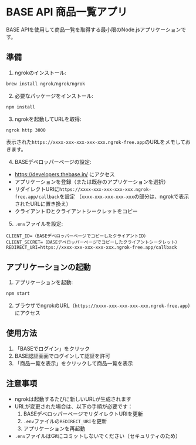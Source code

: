 # BASE API 商品一覧アプリ

BASE APIを使用して商品一覧を取得する最小限のNode.jsアプリケーションです。

## 準備

1. ngrokのインストール:
```bash
brew install ngrok/ngrok/ngrok
```

2. 必要なパッケージをインストール:
```bash
npm install
```

3. ngrokを起動してURLを取得:
```bash
ngrok http 3000
```
表示された`https://xxxx-xxx-xxx-xxx-xxx.ngrok-free.app`のURLをメモしておきます。

4. BASEデベロッパーページの設定:
- https://developers.thebase.in/ にアクセス
- アプリケーションを登録（または既存のアプリケーションを選択）
- リダイレクトURIに`https://xxxx-xxx-xxx-xxx-xxx.ngrok-free.app/callback`を設定
  （`xxxx-xxx-xxx-xxx-xxx`の部分は、ngrokで表示されたURLに置き換え）
- クライアントIDとクライアントシークレットをコピー

5. `.env`ファイルを設定:
```
CLIENT_ID=（BASEデベロッパーページでコピーしたクライアントID）
CLIENT_SECRET=（BASEデベロッパーページでコピーしたクライアントシークレット）
REDIRECT_URI=https://xxxx-xxx-xxx-xxx-xxx.ngrok-free.app/callback
```

## アプリケーションの起動

1. アプリケーションを起動:
```bash
npm start
```

2. ブラウザでngrokのURL（`https://xxxx-xxx-xxx-xxx-xxx.ngrok-free.app`）にアクセス

## 使用方法

1. 「BASEでログイン」をクリック
2. BASE認証画面でログインして認証を許可
3. 「商品一覧を表示」をクリックして商品一覧を表示

## 注意事項

- ngrokは起動するたびに新しいURLが生成されます
- URLが変更された場合は、以下の手順が必要です：
  1. BASEデベロッパーページでリダイレクトURIを更新
  2. `.env`ファイルの`REDIRECT_URI`を更新
  3. アプリケーションを再起動
- `.env`ファイルはGitにコミットしないでください（セキュリティのため）